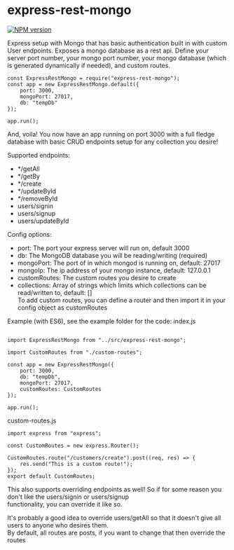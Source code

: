 # express-rest-mongo
[![NPM version][npm-image]][npm-url]

Express setup with Mongo that has basic authentication
built in with custom User endpoints. Exposes a mongo database as a rest api.
Define your server port number, your mongo port number, your mongo database 
(which is generated dynamically if needed), and custom routes.

```
const ExpressRestMongo = require("express-rest-mongo");
const app = new ExpressRestMongo.default({
    port: 3000,
    mongoPort: 27017,
    db: "tempDb"
});
   
app.run();
```


And, voila! You now have an app running on port 3000 with a full fledge database with basic CRUD endpoints setup
for any collection you desire! <br>

Supported endpoints:

- */getAll
- */getBy
- */create
- */updateById
- */removeById
- users/signin
- users/signup
- users/updateById

Config options: 
- port: The port your express server will run on, default 3000
- db: The MongoDB database you will be reading/writing (required) 
- mongoPort: The port of in which mongod is running on, default: 27017
- mongoIp: The ip address of your mongo instance, default: 127.0.0.1
- customRoutes: The custom routes you desire to create
- collections: Array of strings which limits which collections can be read/written to, default: []<br>
To add custom routes, you can define a router and then import it in your config object as customRoutes

Example (with ES6), see the example folder for the code:
index.js
```

import ExpressRestMongo from "../src/express-rest-mongo";

import CustomRoutes from "./custom-routes";

const app = new ExpressRestMongo({
    port: 3000,
    db: "tempDb",
    mongoPort: 27017,
    customRoutes: CustomRoutes
});

app.run();

```

custom-routes.js
```
import express from "express";

const CustomRoutes = new express.Router();

CustomRoutes.route("/customers/create").post((req, res) => {
    res.send("This is a custom route!");
});
export default CustomRoutes;
```

This also supports overriding endpoints as well! So if for some reason you don't like the users/signin or users/signup <br>
functionality, you can override it like so.

It's probably a good idea to override users/getAll so that it doesn't give all users to anyone who desires them.<br>
By default, all routes are posts, if you want to change that then override the routes


[npm-image]: https://badge.fury.io/js/express-rest-mongo.svg
[npm-url]: https://npmjs.org/package/express-rest-mongo